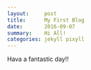 ```yaml
---
layout:     post
title:      My First Blog
date:       2016-09-07
summary:    Hi All!
categories: jekyll pixyll
---
```


Hava a fantastic day!!
